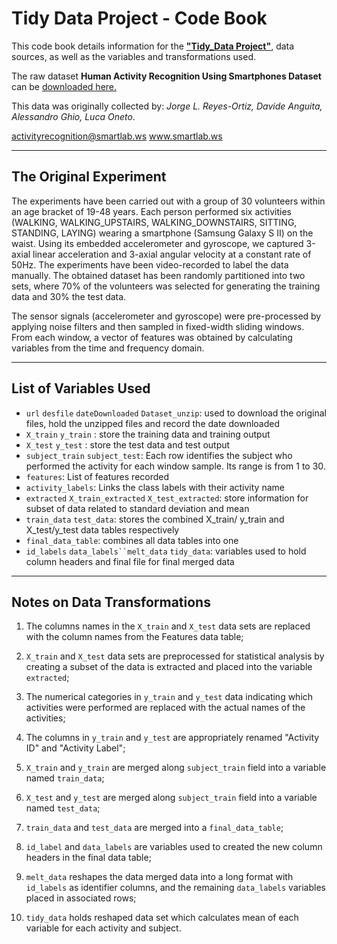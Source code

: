 # Tidy Data Project - Code Book

This code book details information for the <b><u>"Tidy_Data Project"</u></b>, data sources, as well as the variables and transformations used.

The raw dataset **Human Activity Recognition Using Smartphones Dataset** can be [downloaded here.](https://d396qusza40orc.cloudfront.net/getdata%2Fprojectfiles%2FUCI%20HAR%20Dataset.zip)
  
This data was originally collected by:  <i>Jorge L. Reyes-Ortiz, Davide Anguita, Alessandro Ghio, Luca Oneto</i>. 

activityrecognition@smartlab.ws www.smartlab.ws

---

## The Original Experiment
The experiments have been carried out with a group of 30 volunteers within an age bracket of 19-48 years. Each person performed six activities (WALKING, WALKING_UPSTAIRS, WALKING_DOWNSTAIRS, SITTING, STANDING, LAYING) wearing a smartphone (Samsung Galaxy S II) on the waist. Using its embedded accelerometer and gyroscope, we captured 3-axial linear acceleration and 3-axial angular velocity at a constant rate of 50Hz. The experiments have been video-recorded to label the data manually. The obtained dataset has been randomly partitioned into two sets, where 70% of the volunteers was selected for generating the training data and 30% the test data. 

The sensor signals (accelerometer and gyroscope) were pre-processed by applying noise filters and then sampled in fixed-width sliding windows.  From each window, a vector of features was obtained by calculating variables from the time and frequency domain. 

---

## List of Variables Used

- `url` `desfile` `dateDownloaded` `Dataset_unzip`: used to download the original files, hold the unzipped files and record the date downloaded
- `X_train` `y_train` : store the training data and training output
- `X_test` `y_test` : store the test data and test output
- `subject_train` `subject_test`: Each row identifies the subject who performed the activity for each window sample. Its range is from 1 to 30.  
- `features`: List of features recorded
- `activity_labels`: Links the class labels with their activity name
- `extracted` `X_train_extracted` `X_test_extracted`: store  information for subset of data related to standard deviation and mean 
- `train_data` `test_data`: stores the combined X_train/ y_train and X_test/y_test data tables respectively 
- `final_data_table`: combines all data tables into one
- `id_labels` `data_labels``melt_data` `tidy_data`: variables used to hold column headers and final file for final merged data  

---

## Notes on Data Transformations

1. The columns names in the `X_train` and `X_test` data sets are replaced with the column names from the Features data table; 

2. `X_train` and `X_test` data sets are preprocessed for statistical analysis by creating a subset of the data is extracted and placed into the variable `extracted`;

3. The numerical categories in  `y_train` and `y_test` data indicating which activities were performed are replaced with the actual names of the activities;

4. The columns in `y_train` and `y_test` are appropriately renamed "Activity ID" and "Activity Label";

5. `X_train` and `y_train` are merged along `subject_train` field into a variable named `train_data`;  

6. `X_test` and `y_test` are merged along `subject_train` field into a variable named `test_data`;

7. `train_data` and `test_data` are merged into a `final_data_table`;

8. `id_label` and `data_labels` are variables used to created the new column headers in the final data table;

9. `melt_data` reshapes the data merged data into a long format with `id_labels` as identifier columns, and the remaining `data_labels` variables placed in associated rows;

10. `tidy_data` holds reshaped data set which calculates mean of each variable for each activity and subject.
